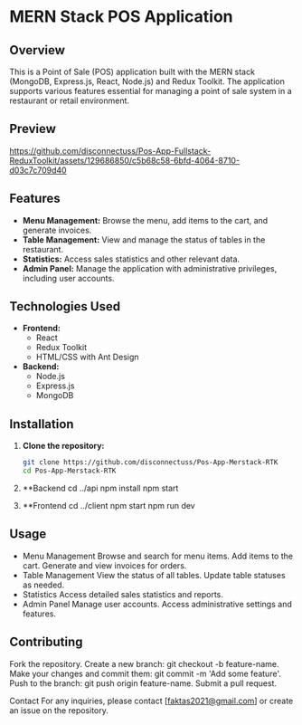 # MERN Stack POS Application

## Overview
This is a Point of Sale (POS) application built with the MERN stack (MongoDB, Express.js, React, Node.js) and Redux Toolkit. The application supports various features essential for managing a point of sale system in a restaurant or retail environment.

## Preview
https://github.com/disconnectuss/Pos-App-Fullstack-ReduxToolkit/assets/129686850/c5b68c58-6bfd-4064-8710-d03c7c709d40

## Features
- **Menu Management:** Browse the menu, add items to the cart, and generate invoices.
- **Table Management:** View and manage the status of tables in the restaurant.
- **Statistics:** Access sales statistics and other relevant data.
- **Admin Panel:** Manage the application with administrative privileges, including user accounts.

## Technologies Used
- **Frontend:**
  - React
  - Redux Toolkit
  - HTML/CSS with Ant Design
- **Backend:**
  - Node.js
  - Express.js
  - MongoDB

## Installation

1. **Clone the repository:**
   ```bash
   git clone https://github.com/disconnectuss/Pos-App-Merstack-RTK
   cd Pos-App-Merstack-RTK

2. **Backend
cd ../api
npm install
npm start

4. **Frontend
cd ../client
npm start
npm run dev

## Usage

- Menu Management
Browse and search for menu items.
Add items to the cart.
Generate and view invoices for orders.
- Table Management
View the status of all tables.
Update table statuses as needed.
- Statistics
Access detailed sales statistics and reports.
- Admin Panel
Manage user accounts.
Access administrative settings and features.

## Contributing
Fork the repository.
Create a new branch: git checkout -b feature-name.
Make your changes and commit them: git commit -m 'Add some feature'.
Push to the branch: git push origin feature-name.
Submit a pull request.

Contact
For any inquiries, please contact [faktas2021@gmail.com] or create an issue on the repository.

